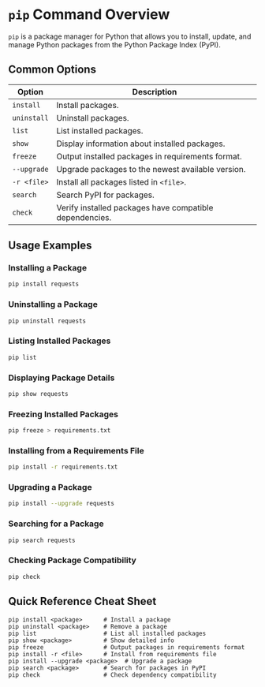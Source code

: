 # `pip` Command Overview

`pip` is a package manager for Python that allows you to install, update, and manage Python packages from the Python Package Index (PyPI).

## Common Options

| Option               | Description                                                   |
|----------------------|---------------------------------------------------------------|
| `install`            | Install packages.                                             |
| `uninstall`          | Uninstall packages.                                           |
| `list`               | List installed packages.                                      |
| `show`               | Display information about installed packages.                 |
| `freeze`             | Output installed packages in requirements format.             |
| `--upgrade`          | Upgrade packages to the newest available version.             |
| `-r <file>`          | Install all packages listed in `<file>`.                      |
| `search`             | Search PyPI for packages.                                     |
| `check`              | Verify installed packages have compatible dependencies.       |

## Usage Examples

### Installing a Package

```bash
pip install requests
```

### Uninstalling a Package

```bash
pip uninstall requests
```

### Listing Installed Packages

```bash
pip list
```

### Displaying Package Details

```bash
pip show requests
```

### Freezing Installed Packages

```bash
pip freeze > requirements.txt
```

### Installing from a Requirements File

```bash
pip install -r requirements.txt
```

### Upgrading a Package

```bash
pip install --upgrade requests
```

### Searching for a Package

```bash
pip search requests
```

### Checking Package Compatibility

```bash
pip check
```

## Quick Reference Cheat Sheet

```plaintext
pip install <package>      # Install a package
pip uninstall <package>    # Remove a package
pip list                   # List all installed packages
pip show <package>         # Show detailed info
pip freeze                 # Output packages in requirements format
pip install -r <file>      # Install from requirements file
pip install --upgrade <package>  # Upgrade a package
pip search <package>       # Search for packages in PyPI
pip check                  # Check dependency compatibility
```
